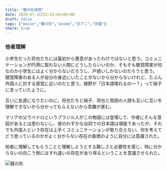 ```yaml
---
title: "聲の形感想"
date: 2020-07-31T22:51:01+09:00
draft: false
tags: ["movie","聲の形","anime","京アニ","学園"]
share: true
---
```

### 他者理解  
小学生だった将也たちには最初から悪意があったわけではないと思う。コミュニケーションが円滑に取れない人間にどうしたらいいのか、そもそも聴覚障害が何なのか小学生にはよく分からないだろうし、戸惑いしかないのだろうと思う。
聴覚障害のある人が自分の身近にいたことがないから分からないけれど、たぶん外国人に対する感覚に近いのだと思う。植野が「日本語喋れるの～？」って硝子に言っていたように。
  
互いに友達になりたいのに、将也たちと硝子、将也と周囲の人間も互いに互いを理解できないから分かってもらえないから乖離が進む。
  
マリアの父でペドロというブラジル人がこの物語には登場して、作者にそんな意図があるとは思わないし、彼のわずかな台詞での日本語は堪能であったが、それでも外国人という存在は上手くコミュニケーションが取り合えない、何を考えてどう思っているのかがよく分からない存在の象徴のように自分には意識された。  
  
他者に理解してもらうことと理解しようとする難しさと必要性を感じ、特に分からないの向こう側にはすれ違いの存在があり得るということを意識させられた。
  
![聲の形](\IMG_7471.jpg)